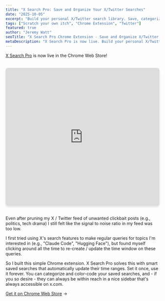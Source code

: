 ```yaml
---
title: "X Search Pro: Save and Organize Your X/Twitter Searches"
date: "2025-10-05"
excerpt: "Build your personal X/Twitter search library. Save, categorize, and organize searches you use repeatedly."
tags: ["Scratch your own itch", "Chrome Extension", "Twitter"]
featured: true
author: "Jeremy Watt"
seoTitle: "X Search Pro Chrome Extension - Save and Organize X/Twitter Searches"
metaDescription: "X Search Pro is now live. Build your personal X/Twitter search library with smart saved searches that automatically update."
---
```


[X Search Pro](https://chromewebstore.google.com/detail/x-search-pro/belfofaehpmgnifoddppdfgofflnkoja) is now live in the Chrome Web Store!

<div style="max-width: 800px; margin: 2rem auto;">
  <iframe width="100%" height="450" src="https://www.youtube.com/embed/Xqn1spThqFk" title="X Search Pro Demo" frameborder="0" allow="accelerometer; autoplay; clipboard-write; encrypted-media; gyroscope; picture-in-picture" allowfullscreen style="border-radius: 8px; box-shadow: 0 4px 6px rgba(0, 0, 0, 0.1);"></iframe>
</div>

Even after pruning my X / Twitter feed of unwanted clickbait posts (e.g., politics, tech drama) I still felt like the signal to noise ratio in my feed was too low.

I first tried using X's search features to make regular queries for topics I'm interested in (e.g., "Claude Code", "Hugging Face"), but found myself clicking around all the time to re-create / update the time window on these queries.

So I built this simple Chrome extension.  X Search Pro solves this with smart saved searches that automatically update their time ranges.  Set it once, use it forever.  You can categorize and color-code your saved searches, and - if you so desire - they can always be within reach in a nice sidebar that's always accessible on x.com.

[Get it on Chrome Web Store](https://chromewebstore.google.com/detail/x-search-pro/belfofaehpmgnifoddppdfgofflnkoja) →
